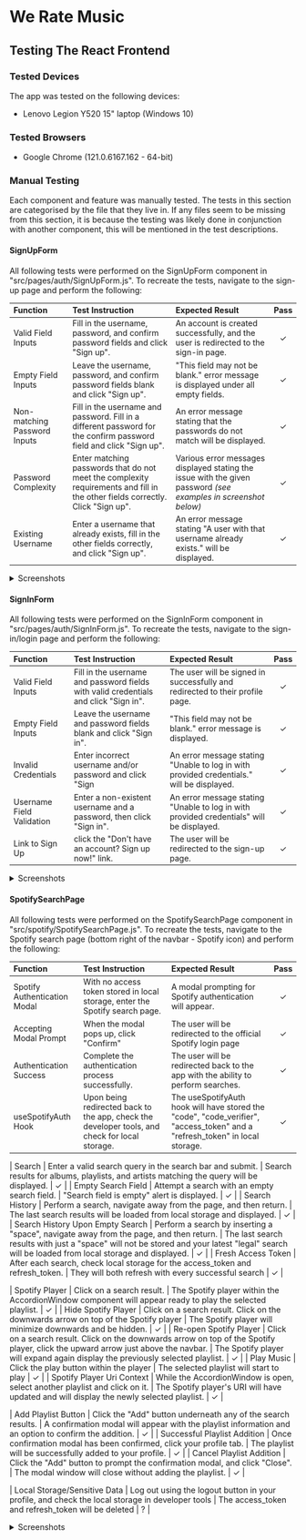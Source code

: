# We Rate Music

## Testing The React Frontend

### Tested Devices

The app was tested on the following devices:

- Lenovo Legion Y520 15" laptop (Windows 10)

### Tested Browsers

- Google Chrome (121.0.6167.162 - 64-bit)

### Manual Testing

Each component and feature was manually tested. The tests in this section are categorised by the file that they live in. If any files seem to be missing from this section, it is because the testing was likely done in conjunction with another component, this will be mentioned in the test descriptions.

#### SignUpForm

All following tests were performed on the SignUpForm component in "src/pages/auth/SignUpForm.js". To recreate the tests, navigate to the sign-up page and perform the following:

| Function | Test Instruction | Expected Result | Pass |
| :------- | :--------------- | :-------------- | :--: |
| Valid Field Inputs | Fill in the username, password, and confirm password fields and click "Sign up". | An account is created successfully, and the user is redirected to the sign-in page. | &#10003; |
| Empty Field Inputs | Leave the username, password, and confirm password fields blank and click "Sign up". | "This field may not be blank." error message is displayed under all empty fields. | &#10003; |
| Non-matching Password Inputs | Fill in the username and password. Fill in a different password for the confirm password field and click "Sign up". | An error message stating that the passwords do not match will be displayed. | &#10003; |
| Password Complexity | Enter matching passwords that do not meet the complexity requirements and fill in the other fields correctly. Click "Sign up". | Various error messages displayed stating the issue with the given password <em>(see examples in screenshot below)</em> | &#10003; |
| Existing Username | Enter a username that already exists, fill in the other fields correctly, and click "Sign up". | An error message stating "A user with that username already exists." will be displayed. | &#10003; |

<details>
<summary>Screenshots</summary>

Empty Field Inputs:\
![test-empty-field-inputs](docs/testing/SignUpForm/test-empty-field-inputs.PNG)

Non-matching Password Inputs:\
![test-non-matching-password-inputs](docs/testing/SignUpForm/test-non-matching-password-inputs.PNG)

Password Complexity:\
![test-password-complexity](docs/testing/SignUpForm/test-password-complexity.PNG)

Existing Username:\
![test-existing-username](docs/testing/SignUpForm/test-existing-username.PNG)

</details>

#### SignInForm

All following tests were performed on the SignInForm component in "src/pages/auth/SignInForm.js". To recreate the tests, navigate to the sign-in/login page and perform the following:

| Function | Test Instruction | Expected Result | Pass |
| :------- | :--------------- | :-------------- | :--: |
| Valid Field Inputs | Fill in the username and password fields with valid credentials and click "Sign in". | The user will be signed in successfully and redirected to their profile page. | &#10003; |
| Empty Field Inputs | Leave the username and password fields blank and click "Sign in". | "This field may not be blank." error message is displayed. | &#10003; |
| Invalid Credentials | Enter incorrect username and/or password and click "Sign | An error message stating "Unable to log in with provided credentials." will be displayed. | &#10003; |
| Username Field Validation | Enter a non-existent username and a password, then click "Sign in". | An error message stating "Unable to log in with provided credentials" will be displayed. | &#10003; |
| Link to Sign Up | click the "Don't have an account? Sign up now!" link. | The user will be redirected to the sign-up page. | &#10003; |

<details>
<summary>Screenshots</summary>

Empty Field Inputs:\
![test-empty-field-inputs](docs/testing/SignInForm/test-empty-field-inputs.PNG)

Invalid Credentials, Username Field Validation:\
![test-invalid-credentials](docs/testing/SignInForm/test-invalid-credentials.PNG)

</details>

#### SpotifySearchPage

All following tests were performed on the SpotifySearchPage component in "src/spotify/SpotifySearchPage.js". To recreate the tests, navigate to the Spotify search page (bottom right of the navbar - Spotify icon) and perform the following:

| Function | Test Instruction | Expected Result | Pass |
| :------- | :--------------- | :-------------- | :--: |
| Spotify Authentication Modal | With no access token stored in local storage, enter the Spotify search page. | A modal prompting for Spotify authentication will appear. | &#10003; |
| Accepting Modal Prompt | When the modal pops up, click "Confirm" | The user will be redirected to the official Spotify login page | &#10003; |
| Authentication Success | Complete the authentication process successfully. | The user will be redirected back to the app with the ability to perform searches. | &#10003; |
| useSpotifyAuth Hook | Upon being redirected back to the app, check the developer tools, and check for local storage. | The useSpotifyAuth hook will have stored the "code", "code_verifier", "access_token" and a "refresh_token" in local storage. | &#10003; |

| Search | Enter a valid search query in the search bar and submit. | Search results for albums, playlists, and artists matching the query will be displayed. | &#10003; |
| Empty Search Field | Attempt a search with an empty search field. | "Search field is empty" alert is displayed. | &#10003; |
| Search History | Perform a search, navigate away from the page, and then return. | The last search results will be loaded from local storage and displayed. | &#10003; |
| Search History Upon Empty Search | Perform a search by inserting a "space", navigate away from the page, and then return. | The last search results with just a "space" will not be stored and your latest "legal" search will be loaded from local storage and displayed. | &#10003; |
| Fresh Access Token | After each search, check local storage for the access_token and refresh_token. | They will both refresh with every successful search | &#10003; |

| Spotify Player | Click on a search result. | The Spotify player within the AccordionWindow component will appear ready to play the selected playlist. | &#10003; |
| Hide Spotify Player | Click on a search result. Click on the downwards arrow on top of the Spotify player | The Spotify player will minimize downwards and be hidden. | &#10003; |
| Re-open Spotify Player | Click on a search result. Click on the downwards arrow on top of the Spotify player, click the upward arrow just above the navbar. | The Spotify player will expand again display the previously selected playlist. | &#10003; |
| Play Music | Click the play button within the player | The selected playlist will start to play | &#10003; |
| Spotify Player Uri Context | While the AccordionWindow is open, select another playlist and click on it. | The Spotify player's URI will have updated and will display the newly selected playlist. | &#10003; |

| Add Playlist Button | Click the "Add" button underneath any of the search results. | A confirmation modal will appear with the playlist information and an option to confirm the addition. | &#10003; |
| Successful Playlist Addition | Once confirmation modal has been confirmed, click your profile tab. | The playlist will be successfully added to your profile. | &#10003; |
| Cancel Playlist Addition | Click the "Add" button to prompt the confirmation modal, and click "Close". | The modal window will close without adding the playlist. | &#10003; |

| Local Storage/Sensitive Data | Log out using the logout button in your profile, and check the local storage in developer tools | The access_token and refresh_token will be deleted | ? |

<details>
<summary>Screenshots</summary>

Spotify Authentication Modal:\
![test-spotify-authentication-modal](docs/testing/SpotifySearchPage/test-spotify-authentication-modal.PNG)

Search:\
![test-search-functionality](docs/testing/SpotifySearchPage/test-search-functionality.PNG)

Empty Search Field:\
![test-empty-search-field](docs/testing/SpotifySearchPage/test-empty-search-field.PNG)

Spotify Player:\
![test-spotify-player-spotify-search-page](docs/testing/SpotifySearchPage/test-spotify-player-spotify-search-page.PNG)

Re-open Spotify Player:\
![test-re-open-spotify-player](docs/testing/SpotifySearchPage/test-accordion-window-expand.PNG)

Add Playlist Button/Confirmation Modal:\
![test-add-playlist-confirmation-modal](docs/testing/SpotifySearchPage/test-add-playlist-confirmation-modal.PNG)

Successful Playlist Addition:\
![test-successful-playlist-addition](docs/testing/SpotifySearchPage/test-successful-playlist-addition.PNG)

#### NavBar Component

All following tests were performed on the NavBar component in "src/components/NavBar.js". As the navbar is visible in every view of the application, you do not need to be anywhere specific (unless specified) in order to recreate these tests:

| Function | Test Instruction | Expected Result | Pass |
| :------- | :--------------- | :-------------- | :--: |
| Display for Logged Out Users | Navigate to the application without being logged in. | The navbar will display icons and links for Sign Up and Login only (top right of the page). | &#10003; |
| Display for Logged In Users | Log in with a user account. | The navbar will display icons for Global, Followed User Feed, User Profile, User Rated Playlists, and Spotify Search (bottom of the page). | &#10003; |
| Profile Image Display | Log in and observe the navbar's profile link. | The navbar will display the current user's profile image if available; otherwise, a default avatar. | &#10003; |
| Navigation Functionality | Click on each navigation link while logged in. | The application will navigate to the corresponding page for each link without any errors. | &#10003; |
| Clicked Icon Visual Feedback | Click each navbar icon and observe the icon after clicking | Selected icon will be a darker shade, if profile is selected it will have a faint glow around it  | &#10003; |

<details>
<summary>Screenshots</summary>

Display for Logged Out Users:\
![test-display-for-logged-out-users](docs/testing/NavBar/test-navbar-logged-out-users.PNG)

Display for Logged In Users/Profile Image Display:\
![test-display-for-logged-in-users](docs/testing/NavBar/test-display-for-logged-in-users.PNG)

Clicked Icon Visual Feedback:\
![test-clicked-icon-visual-feedback](docs/testing/NavBar/test-icon-visual-feedback.PNG)

Clicked Icon Visual Feedback - Profile Glow:\
![test-clicked-icon-visual-feedback](docs/testing/NavBar/test-icon-visual-feedback-profile.PNG)

</details>

#### Profile

| Function | Test Instruction | Expected Result | Pass |
| :------- | :--------------- | :-------------- | :--: |
| Initial Load and Data Fetching | Navigate to the Profile page for a specific user. | The LoadingSpinner will be visible while user data is being fetched. Once data is loaded, the user's profile information, including avatar, followers count, following count, and playlists count, will be displayed. | &#10003; |
| Tooltips | Hover over the various icons in the profile container on the top of the page.  | Tooltips will appear beneath all of them <em>(see examples below)</em>. | &#10003; |
| Follow/Unfollow Functionality | For profiles that the current user does not own, test the follow and unfollow buttons. | Clicking follow will increase the followers count and change the button to "Unfollow". Clicking "Unfollow" will decrease the followers count and toggle the button back to "Follow". | &#10003; |
| Edit Profile and Navigation | If the current user views their own profile, the "Edit" button will be visible. | Clicking the "Edit" button will navigate the user to the profile edit page. | &#10003; |
| Change Profile Image Button | In edit mode, click "Change profile image". | The file manager will open up for selecting an image | &#10003; |
| Change Background Image Button | In edit mode, click "Change background image". | The file manager will open up for selecting an image | &#10003; |
| Save Profile And Background Image | In edit mode, after selecting desired images, click "Save". Click on the profile button to refresh page | The selected images will replace the old profile images | &#10003; |
| Back Navigation | Use the Back button to return to the previous page. | The Back button will correctly navigate the user to the last visited page. | &#10003; |

<details>
<summary>Screenshots</summary>

Tooltips:\
Back\
![test-tooltip-back](docs/testing/Profile/test-tooltip-back.PNG)

Edit - if user is profile owner\
![test-tooltip-edit](docs/testing/Profile/test-tooltip-edit.PNG)

Follow/Unfollow - if user is not profile owner\
![test-tooltip-follow](docs/testing/Profile/test-tooltip-follow.PNG)
![test-tooltip-unfollow](docs/testing/Profile/test-tooltip-unfollow.PNG)

Sign Out\
![test-tooltip-signout](docs/testing/Profile/test-tooltip-signout.PNG)

Follow/Unfollow Functionality:\
![test-follow-unfollow-functionality](docs/testing/Profile/test-follow-unfollow-functionality.PNG)

Edit Profile and Navigation:\
![test-edit-profile-visibility-and-navigation](docs/testing/Profile/test-edit-profile-and-navigation.PNG)

Back Navigation:\
![test-back-navigation](docs/testing/Profile/test-back-navigation.PNG)

</details>

